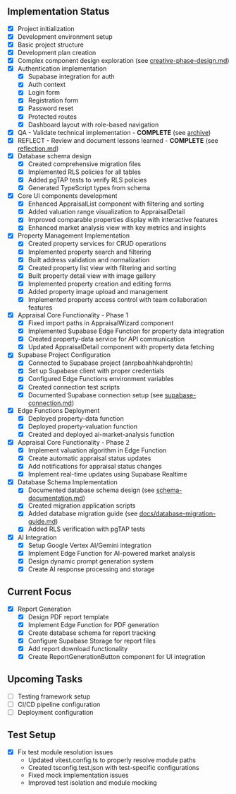 ## Implementation Status

- [x] Project initialization
- [x] Development environment setup
- [x] Basic project structure
- [x] Development plan creation
- [x] Complex component design exploration (see [creative-phase-design.md](./creative-phase-design.md))
- [x] Authentication implementation
  - [x] Supabase integration for auth
  - [x] Auth context
  - [x] Login form
  - [x] Registration form
  - [x] Password reset
  - [x] Protected routes
  - [x] Dashboard layout with role-based navigation
- [x] QA - Validate technical implementation - **COMPLETE** (see [archive](./docs/archive/technical-implementation-validation.md))
- [x] REFLECT - Review and document lessons learned - **COMPLETE** (see [reflection.md](./reflection.md))
- [x] Database schema design
  - [x] Created comprehensive migration files
  - [x] Implemented RLS policies for all tables
  - [x] Added pgTAP tests to verify RLS policies
  - [x] Generated TypeScript types from schema 
- [x] Core UI components development
  - [x] Enhanced AppraisalList component with filtering and sorting
  - [x] Added valuation range visualization to AppraisalDetail
  - [x] Improved comparable properties display with interactive features
  - [x] Enhanced market analysis view with key metrics and insights
- [x] Property Management Implementation
  - [x] Created property services for CRUD operations
  - [x] Implemented property search and filtering
  - [x] Built address validation and normalization
  - [x] Created property list view with filtering and sorting
  - [x] Built property detail view with image gallery
  - [x] Implemented property creation and editing forms
  - [x] Added property image upload and management
  - [x] Implemented property access control with team collaboration features
- [x] Appraisal Core Functionality - Phase 1
  - [x] Fixed import paths in AppraisalWizard component 
  - [x] Implemented Supabase Edge Function for property data integration
  - [x] Created property-data service for API communication
  - [x] Updated AppraisalDetail component with property data fetching
- [x] Supabase Project Configuration
  - [x] Connected to Supabase project (anrpboahhkahdprohtln)
  - [x] Set up Supabase client with proper credentials
  - [x] Configured Edge Functions environment variables
  - [x] Created connection test scripts
  - [x] Documented Supabase connection setup (see [supabase-connection.md](./supabase-connection.md))
- [x] Edge Functions Deployment
  - [x] Deployed property-data function
  - [x] Deployed property-valuation function
  - [x] Created and deployed ai-market-analysis function
- [x] Appraisal Core Functionality - Phase 2
  - [x] Implement valuation algorithm in Edge Function
  - [x] Create automatic appraisal status updates
  - [x] Add notifications for appraisal status changes
  - [x] Implement real-time updates using Supabase Realtime
- [x] Database Schema Implementation
  - [x] Documented database schema design (see [schema-documentation.md](./schema-documentation.md))
  - [x] Created migration application scripts
  - [x] Added database migration guide (see [docs/database-migration-guide.md](./docs/database-migration-guide.md))
  - [x] Added RLS verification with pgTAP tests
- [x] AI Integration
  - [x] Setup Google Vertex AI/Gemini integration
  - [x] Implement Edge Function for AI-powered market analysis
  - [x] Design dynamic prompt generation system
  - [x] Create AI response processing and storage

## Current Focus
- [x] Report Generation
  - [x] Design PDF report template
  - [x] Implement Edge Function for PDF generation
  - [x] Create database schema for report tracking 
  - [x] Configure Supabase Storage for report files
  - [x] Add report download functionality
  - [x] Create ReportGenerationButton component for UI integration

## Upcoming Tasks
- [ ] Testing framework setup
- [ ] CI/CD pipeline configuration
- [ ] Deployment configuration

## Test Setup

- [X] Fix test module resolution issues
  - Updated vitest.config.ts to properly resolve module paths
  - Created tsconfig.test.json with test-specific configurations
  - Fixed mock implementation issues
  - Improved test isolation and module mocking
